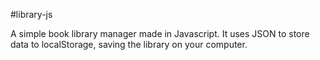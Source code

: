 #library-js

A simple book library manager made in Javascript. It uses JSON to store data to localStorage, saving the library on your computer.
